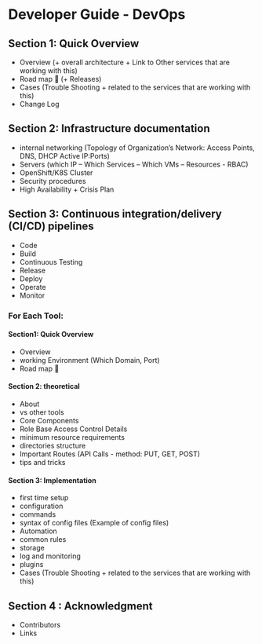 # Developer Guide - DevOps

## Section 1: Quick Overview
- Overview (+ overall architecture + Link to Other services that are working with this)
- Road map 🚧 (+ Releases)
- Cases (Trouble Shooting + related to the services that are working with this)
- Change Log

## Section 2: Infrastructure documentation
- internal networking (Topology of Organization’s Network: Access Points, DNS, DHCP Active IP:Ports)
- Servers (which IP – Which Services – Which VMs – Resources - RBAC)
- OpenShift/K8S Cluster
- Security procedures
- High Availability + Crisis Plan

## Section 3: Continuous integration/delivery (CI/CD) pipelines
- Code
- Build
- Continuous Testing
- Release
- Deploy
- Operate
- Monitor

### For Each Tool:
#### Section1: Quick Overview

- Overview
- working Environment (Which Domain, Port)
- Road map 🚧

#### Section 2: theoretical

- About
- vs other tools
- Core Components
- Role Base Access Control Details
- minimum resource requirements
- directories structure
- Important Routes (API Calls - method: PUT, GET, POST)
- tips and tricks

#### Section 3: Implementation

- first time setup
- configuration
- commands
- syntax of config files (Example of config files)
- Automation
- common rules
- storage
- log and monitoring
- plugins
- Cases (Trouble Shooting + related to the services that are working with this)

## Section 4 : Acknowledgment
- Contributors
- Links